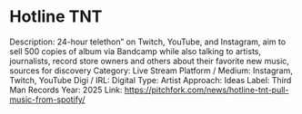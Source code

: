 # Hotline TNT

Description: 24-hour telethon” on Twitch, YouTube, and Instagram, aim to sell 500 copies of album via Bandcamp while also talking to artists, journalists, record store owners and others about their favorite new music, sources for discovery
Category: Live Stream
Platform / Medium: Instagram, Twitch, YouTube
Digi / IRL: Digital
Type: Artist
Approach: Ideas
Label: Third Man Records
Year: 2025
Link: https://pitchfork.com/news/hotline-tnt-pull-music-from-spotify/